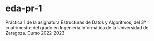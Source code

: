 # eda-pr-1
Práctica 1 de la asignatura Estructuras de Datos y Algoritmos, del 3º cuatrimestre del grado en Ingeniería Informática de la Universidad de Zaragoza. Curso 2022-2023
